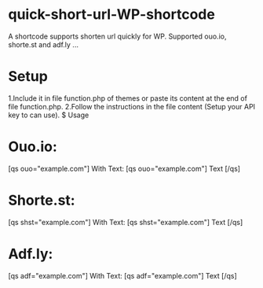 # quick-short-url-WP-shortcode
A shortcode supports shorten url quickly for WP. Supported ouo.io, shorte.st and adf.ly ...
# Setup
1.Include it in file function.php of themes or paste its content at the end of file function.php.
2.Follow the instructions in the file content (Setup your API key to can use).
$ Usage
# Ouo.io:
[qs ouo="example.com"]
With Text:
[qs ouo="example.com"] Text [/qs]
# Shorte.st:
[qs shst="example.com"]
With Text:
[qs shst="example.com"] Text [/qs]
# Adf.ly:
[qs adf="example.com"]
With Text:
[qs adf="example.com"] Text [/qs]

